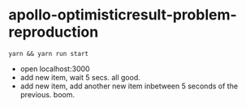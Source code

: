 # apollo-optimisticresult-problem-reproduction
```
yarn && yarn run start
```

- open localhost:3000
- add new item, wait 5 secs. all good.
- add new item, add another new item inbetween 5 seconds of the previous. boom.
